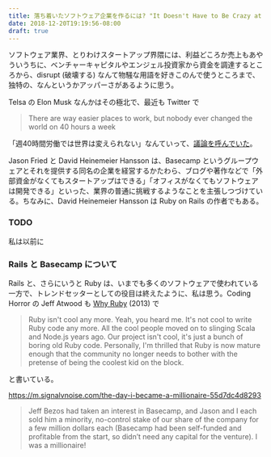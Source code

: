```yaml
---
title: 落ち着いたソフトウェア企業を作るには? "It Doesn't Have to Be Crazy at Work" を読んだ
date: 2018-12-20T19:19:56-08:00
draft: true
---
```

ソフトウェア業界、とりわけスタートアップ界隈には、利益どころか売上もあやういうちに、ベンチャーキャピタルやエンジェル投資家から資金を調達するところから、disrupt (破壊する) なんて物騒な用語を好きこのんで使うところまで、独特の、なんというかアッパーさがあるように思う。

Telsa の Elon Musk なんかはその極北で、最近も Twitter で

> There are way easier places to work, but nobody ever changed the world on 40 hours a week

「週40時間労働では世界は変えられない」なんていって、[議論を呼んでいた](https://www.businessinsider.com/elon-musk-nobody-changed-world-40-hours-a-week-not-true-2018-11)。

Jason Fried と David Heinemeier Hansson は、Basecamp というグループウェアとそれを提供する同名の企業を経営するかたわら、ブログや著作などで「外部資金がなくてもスタートアップはできる」「オフィスがなくてもソフトウェアは開発できる」といった、業界の普通に挑戦するようなことを主張しつづけている。ちなみに、David Heinemeier Hansson は Ruby on Rails の作者でもある。

### TODO

私は以前に 

### Rails と Basecamp について

Rails と、さらにいうと Ruby は、いまでも多くのソフトウェアで使われている一方で、トレンドセッターとしての役目は終えたように、私は思う。Coding Horror の Jeff Atwood も [Why Ruby](https://blog.codinghorror.com/why-ruby/) (2013) で

> Ruby isn't cool any more. Yeah, you heard me. It's not cool to write Ruby code any more. All the cool people moved on to slinging Scala and Node.js years ago. Our project isn't cool, it's just a bunch of boring old Ruby code. Personally, I'm thrilled that Ruby is now mature enough that the community no longer needs to bother with the pretense of being the coolest kid on the block.

と書いている。


https://m.signalvnoise.com/the-day-i-became-a-millionaire-55d7dc4d8293

> Jeff Bezos had taken an interest in Basecamp, and Jason and I each sold him a minority, no-control stake of our share of the company for a few million dollars each (Basecamp had been self-funded and profitable from the start, so didn’t need any capital for the venture). I was a millionaire!

